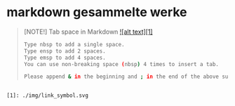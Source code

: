 # markdown gesammelte werke

> [NOTE!]
> Tab space in Markdown [![alt text][1]](https://stackoverflow.com/questions/40023013/tab-space-in-markdown)
>
>```bash
>Type nbsp to add a single space.
>Type ensp to add 2 spaces.
>Type emsp to add 4 spaces.
>You can use non-breaking space (nbsp) 4 times to insert a tab.
>
>Please append & in the beginning and ; in the end of the above suggested space syntax
```

[1]: ./img/link_symbol.svg
